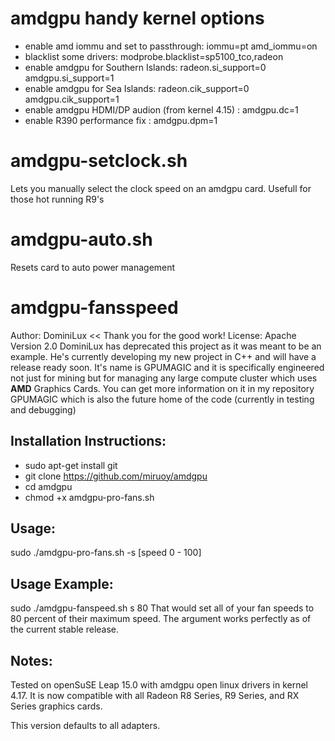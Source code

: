 # amdgpu handy kernel options
* enable amd iommu and set to passthrough: iommu=pt amd_iommu=on
* blacklist some drivers: modprobe.blacklist=sp5100_tco,radeon
* enable amdgpu for Southern Islands: radeon.si_support=0 amdgpu.si_support=1
* enable amdgpu for Sea Islands: radeon.cik_support=0 amdgpu.cik_support=1
* enable amdgpu HDMI/DP audion (from kernel 4.15) : amdgpu.dc=1
* enable R390 performance fix : amdgpu.dpm=1

# amdgpu-setclock.sh
Lets you manually select the clock speed on an amdgpu card. Usefull for those hot running R9's

# amdgpu-auto.sh
Resets card to auto power management

# amdgpu-fansspeed
Author: DominiLux << Thank you for the good work!
License: Apache Version 2.0
DominiLux has deprecated this project as it was meant to be an example.  He's currently developing my new project in C++ and will have a release ready soon.  It's name is GPUMAGIC and it is specifically engineered not just for mining but for managing any large compute cluster which uses **AMD** Graphics Cards.  You can get more information on it in my repository GPUMAGIC which is also the future home of the code (currently in testing and debugging)

## Installation Instructions:
* sudo apt-get install git
* git clone https://github.com/miruoy/amdgpu
* cd amdgpu
* chmod +x amdgpu-pro-fans.sh

## Usage:
sudo ./amdgpu-pro-fans.sh -s [speed 0 - 100]

## Usage Example:
sudo ./amdgpu-fanspeed.sh s 80
That would set all of your fan speeds to 80 percent of their maximum speed.  The argument works perfectly as of the current stable release.

## Notes:
Tested on openSuSE Leap 15.0 with amdgpu open linux drivers in kernel 4.17.  It is now compatible with all Radeon R8 Series, R9 Series, and RX Series graphics cards.

This version defaults to all adapters.
